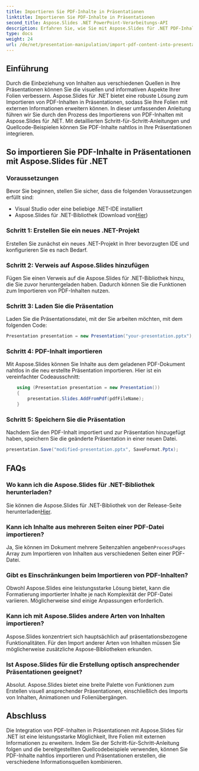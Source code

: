 ```yaml
---
title: Importieren Sie PDF-Inhalte in Präsentationen
linktitle: Importieren Sie PDF-Inhalte in Präsentationen
second_title: Aspose.Slides .NET PowerPoint-Verarbeitungs-API
description: Erfahren Sie, wie Sie mit Aspose.Slides für .NET PDF-Inhalte nahtlos in Präsentationen importieren. Diese Schritt-für-Schritt-Anleitung mit Quellcode hilft Ihnen, Ihre Präsentationen durch die Integration externer PDF-Inhalte zu verbessern.
type: docs
weight: 24
url: /de/net/presentation-manipulation/import-pdf-content-into-presentations/
---
```


## Einführung
Durch die Einbeziehung von Inhalten aus verschiedenen Quellen in Ihre Präsentationen können Sie die visuellen und informativen Aspekte Ihrer Folien verbessern. Aspose.Slides für .NET bietet eine robuste Lösung zum Importieren von PDF-Inhalten in Präsentationen, sodass Sie Ihre Folien mit externen Informationen erweitern können. In dieser umfassenden Anleitung führen wir Sie durch den Prozess des Importierens von PDF-Inhalten mit Aspose.Slides für .NET. Mit detaillierten Schritt-für-Schritt-Anleitungen und Quellcode-Beispielen können Sie PDF-Inhalte nahtlos in Ihre Präsentationen integrieren.

## So importieren Sie PDF-Inhalte in Präsentationen mit Aspose.Slides für .NET

### Voraussetzungen
Bevor Sie beginnen, stellen Sie sicher, dass die folgenden Voraussetzungen erfüllt sind:
- Visual Studio oder eine beliebige .NET-IDE installiert
-  Aspose.Slides für .NET-Bibliothek (Download von[Hier](https://releases.aspose.com/slides/net/))

### Schritt 1: Erstellen Sie ein neues .NET-Projekt
Erstellen Sie zunächst ein neues .NET-Projekt in Ihrer bevorzugten IDE und konfigurieren Sie es nach Bedarf.

### Schritt 2: Verweis auf Aspose.Slides hinzufügen
Fügen Sie einen Verweis auf die Aspose.Slides für .NET-Bibliothek hinzu, die Sie zuvor heruntergeladen haben. Dadurch können Sie die Funktionen zum Importieren von PDF-Inhalten nutzen.

### Schritt 3: Laden Sie die Präsentation
Laden Sie die Präsentationsdatei, mit der Sie arbeiten möchten, mit dem folgenden Code:

```csharp
Presentation presentation = new Presentation("your-presentation.pptx");
```

### Schritt 4: PDF-Inhalt importieren
Mit Aspose.Slides können Sie Inhalte aus dem geladenen PDF-Dokument nahtlos in die neu erstellte Präsentation importieren. Hier ist ein vereinfachter Codeausschnitt:

```csharp
    using (Presentation presentation = new Presentation())
    {
        presentation.Slides.AddFromPdf(pdfFileName);
    }
```

### Schritt 5: Speichern Sie die Präsentation
Nachdem Sie den PDF-Inhalt importiert und zur Präsentation hinzugefügt haben, speichern Sie die geänderte Präsentation in einer neuen Datei.

```csharp
presentation.Save("modified-presentation.pptx", SaveFormat.Pptx);
```

## FAQs

### Wo kann ich die Aspose.Slides für .NET-Bibliothek herunterladen?
 Sie können die Aspose.Slides für .NET-Bibliothek von der Release-Seite herunterladen[Hier](https://releases.aspose.com/slides/net/).

### Kann ich Inhalte aus mehreren Seiten einer PDF-Datei importieren?
Ja, Sie können im Dokument mehrere Seitenzahlen angeben`ProcessPages` Array zum Importieren von Inhalten aus verschiedenen Seiten einer PDF-Datei.

### Gibt es Einschränkungen beim Importieren von PDF-Inhalten?
Obwohl Aspose.Slides eine leistungsstarke Lösung bietet, kann die Formatierung importierter Inhalte je nach Komplexität der PDF-Datei variieren. Möglicherweise sind einige Anpassungen erforderlich.

### Kann ich mit Aspose.Slides andere Arten von Inhalten importieren?
Aspose.Slides konzentriert sich hauptsächlich auf präsentationsbezogene Funktionalitäten. Für den Import anderer Arten von Inhalten müssen Sie möglicherweise zusätzliche Aspose-Bibliotheken erkunden.

### Ist Aspose.Slides für die Erstellung optisch ansprechender Präsentationen geeignet?
Absolut. Aspose.Slides bietet eine breite Palette von Funktionen zum Erstellen visuell ansprechender Präsentationen, einschließlich des Imports von Inhalten, Animationen und Folienübergängen.

## Abschluss
Die Integration von PDF-Inhalten in Präsentationen mit Aspose.Slides für .NET ist eine leistungsstarke Möglichkeit, Ihre Folien mit externen Informationen zu erweitern. Indem Sie der Schritt-für-Schritt-Anleitung folgen und die bereitgestellten Quellcodebeispiele verwenden, können Sie PDF-Inhalte nahtlos importieren und Präsentationen erstellen, die verschiedene Informationsquellen kombinieren.